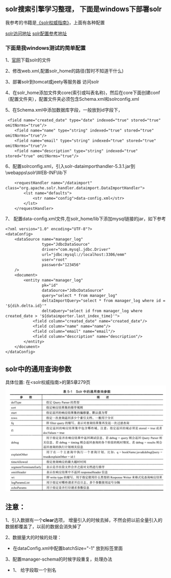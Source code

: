 ## solr搜索引擎学习整理， 下面是windows下部署solr
我参考的书籍是[《solr权威指南》](https://pan.baidu.com/s/15_cOk0ThWeQg622lxdOlmg)，上面有各种配置

[solr访问地址](http://localhost:8983/solr/)
[solr配置参考地址](https://blog.csdn.net/liushuiyouyi1991/article/details/105326659/)

### 下面是我windows测试的简单配置
1、[官网](https://lucene.apache.org/solr/downloads.html)下载solr的文件

2、修改web.xml,配置solr_home的路径(暂时不知道干什么)

3、部署solr到tomcat或jeety等服务器 访问solr

4、在solr_home添加文件夹core(索引或叫表名称)，然后在core下面创建conf（配置文件夹），配置文件夹必须包含Schema.xml和solrconfig.xml

5、在Schema.xml中添加数据库字段，一般放到id字段下，
````
 <field name="created_date" type="date" indexed="true" stored="true" omitNorms="true"/>
    <field name="name" type="string" indexed="true" stored="true" omitNorms="true"/>
    <field name="email" type="string" indexed="true" stored="true" omitNorms="true"/>
    <field name="description" type="string" indexed="true" stored="true" omitNorms="true"/>
````

6、配置solrconfig.xml，引入solr-dataimporthandler-5.3.1.jar到
\webapps\solr\WEB-INF\lib下
````
    <requestHandler name="/dataimport" class="org.apache.solr.handler.dataimport.DataImportHandler">
        <lst name="defaults">
            <str name="config">data-config.xml</str>
        </lst>
    </requestHandler>
````

7、 配置data-config.xml文件,在solr_home/lib下添加mysql链接的jar，如下参考
````
<?xml version="1.0" encoding="UTF-8"?>
<dataConfig>
    <dataSource name="manager_log"
                type="JdbcDataSource"
                driver="com.mysql.jdbc.Driver"
                url="jdbc:mysql://localhost:3306/emm"
                user="root"
                password="123456"
    />
    <document>
        <entity name="manager_log"
                pk="id"
                dataSource="JdbcDataSource"
                query="select * from manager_log"
                deltaImportQuery="select * from manager_log where id = '${dih.delta.id}'"
                deltaQuery="select id from manager_log where created_date > '${dataimporter.last_index_time}'">
            <field column="created_date" name="created_date"/>
            <field column="name" name="name"/>
            <field column="email" name="email"/>
            <field column="description" name="description"/>
        </entity>
    </document>
</dataConfig>
````

## solr中的通用查询参数
具体位置: 在<solr权威指南>的第5章279页
![solr中的通用查询参数](../png/solr中的通用查询参数.PNG)

## 注意：
1、引入数据有一个**clear**选项， 增量引入的时候去掉，不然会把以前全量引入的数据都覆盖了，以前的数据会消失掉了

2、数据量大的时候的处理：
* 在dataConfig.xml中配置batchSize="-1" 放到<datasource>标签里面

3、配置manager-schema的时候字段重复，处理办法
* 1、 <field column="name" name="name"/>给字段取一个别名
